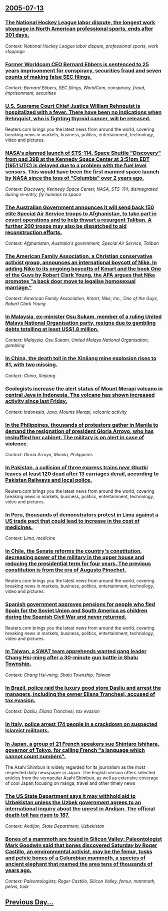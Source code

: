 ## [2005-07-13](/news/2005/07/13/index.md)

### [ The National Hockey League labor dispute, the longest work stoppage in North American professional sports, ends after 301 days. ](/news/2005/07/13/the-national-hockey-league-labor-dispute-the-longest-work-stoppage-in-north-american-professional-sports-ends-after-301-days.md)
_Context: National Hockey League labor dispute, professional sports, work stoppage_

### [ Former Worldcom CEO Bernard Ebbers is sentenced to 25 years imprisonment for conspiracy, securities fraud and seven counts of making false SEC filings. ](/news/2005/07/13/former-worldcom-ceo-bernard-ebbers-is-sentenced-to-25-years-imprisonment-for-conspiracy-securities-fraud-and-seven-counts-of-making-false.md)
_Context: Bernard Ebbers, SEC filings, WorldCom, conspiracy, fraud, imprisonment, securities_

### [ U.S. Supreme Court Chief Justice William Rehnquist is hospitalized with a fever. There have been no indications when Rehnquist, who is fighting thyroid cancer, will be released. ](/news/2005/07/13/u-s-supreme-court-chief-justice-william-rehnquist-is-hospitalized-with-a-fever-there-have-been-no-indications-when-rehnquist-who-is-figh.md)
Reuters.com brings you the latest news from around the world, covering breaking news in markets, business, politics, entertainment, technology, video and pictures.

### [ NASA's planned launch of STS-114, Space Shuttle "Discovery" from pad 39B at the Kennedy Space Center at 3:51pm EDT (1951 UTC) is delayed due to a problem with the fuel level sensors. This would have been the first manned space launch by NASA since the loss of "Columbia" over 2 years ago. ](/news/2005/07/13/nasa-s-planned-launch-of-sts-114-space-shuttle-discovery-from-pad-39b-at-the-kennedy-space-center-at-3-51pm-edt-1951-utc-is-delayed-du.md)
_Context: Discovery, Kennedy Space Center, NASA, STS-114, disintegrated during re-entry, fly humans to space_

### [ The Australian Government announces it will send back 150 elite Special Air Service troops to Afghanistan, to take part in covert operations and to help thwart a resurgent Taliban. A further 200 troops may also be dispatched to aid reconstruction efforts. ](/news/2005/07/13/the-australian-government-announces-it-will-send-back-150-a-c-lite-special-air-service-troops-to-afghanistan-to-take-part-in-covert-operatio.md)
_Context: Afghanistan, Australia's government, Special Air Service, Taliban_

### [ The American Family Association, a Christian conservative activist group, announces an international boycott of Nike. In adding Nike to its ongoing boycotts of Kmart and the book One of the Guys by Robert Clark Young, the AFA argues that Nike promotes "a back door move to legalise homosexual marriage." ](/news/2005/07/13/the-american-family-association-a-christian-conservative-activist-group-announces-an-international-boycott-of-nike-in-adding-nike-to-its.md)
_Context: American Family Association, Kmart, Nike, Inc., One of the Guys, Robert Clark Young_

### [ In Malaysia, ex-minister Osu Sukam, member of a ruling United Malays National Organisation party, resigns due to gambling debts totalling at least US$1.8 million. ](/news/2005/07/13/in-malaysia-ex-minister-osu-sukam-member-of-a-ruling-united-malays-national-organisation-party-resigns-due-to-gambling-debts-totalling-a.md)
_Context: Malaysia, Osu Sukam, United Malays National Organisation, gambling_

### [ In China, the death toll in the Xinjiang mine explosion rises to 81, with two missing. ](/news/2005/07/13/in-china-the-death-toll-in-the-xinjiang-mine-explosion-rises-to-81-with-two-missing.md)
_Context: China, Xinjiang_

### [ Geologists increase the alert status of Mount Merapi volcano in central Java in Indonesia. The volcano has shown increased activity since last Friday. ](/news/2005/07/13/geologists-increase-the-alert-status-of-mount-merapi-volcano-in-central-java-in-indonesia-the-volcano-has-shown-increased-activity-since-l.md)
_Context: Indonesia, Java, Mounts Merapi, volcanic activity_

### [ In the Philippines, thousands of protestors gather in Manila to demand the resignation of president Gloria Arroyo, who has reshuffled her cabinet. The military is on alert in case of violence. ](/news/2005/07/13/in-the-philippines-thousands-of-protestors-gather-in-manila-to-demand-the-resignation-of-president-gloria-arroyo-who-has-reshuffled-her-c.md)
_Context: Gloria Arroyo, Manila, Philippines_

### [ In Pakistan, a collision of three express trains near Ghotki leaves at least 120 dead after 13 carriages derail, according to Pakistan Railways and local police. ](/news/2005/07/13/in-pakistan-a-collision-of-three-express-trains-near-ghotki-leaves-at-least-120-dead-after-13-carriages-derail-according-to-pakistan-rail.md)
Reuters.com brings you the latest news from around the world, covering breaking news in markets, business, politics, entertainment, technology, video and pictures.

### [ In Peru, thousands of demonstrators protest in Lima against a US trade pact that could lead to increase in the cost of medicines. ](/news/2005/07/13/in-peru-thousands-of-demonstrators-protest-in-lima-against-a-us-trade-pact-that-could-lead-to-increase-in-the-cost-of-medicines.md)
_Context: Lima, medicine_

### [ In Chile, the Senate reforms the country's constitution, decreasing power of the military in the upper house and reducing the presidential term for four years. The previous constitution is from the era of Augusto Pinochet. ](/news/2005/07/13/in-chile-the-senate-reforms-the-country-s-constitution-decreasing-power-of-the-military-in-the-upper-house-and-reducing-the-presidential.md)
Reuters.com brings you the latest news from around the world, covering breaking news in markets, business, politics, entertainment, technology, video and pictures.

### [ Spanish government approves pensions for people who fled Spain for the Soviet Union and South America as children during the Spanish Civil War and never returned. ](/news/2005/07/13/spanish-government-approves-pensions-for-people-who-fled-spain-for-the-soviet-union-and-south-america-as-children-during-the-spanish-civil.md)
Reuters.com brings you the latest news from around the world, covering breaking news in markets, business, politics, entertainment, technology, video and pictures.

### [ In Taiwan, a SWAT team apprehends wanted gang leader Chang Hsi-ming after a 30-minute gun battle in Shalu Township. ](/news/2005/07/13/in-taiwan-a-swat-team-apprehends-wanted-gang-leader-chang-hsi-ming-after-a-30-minute-gun-battle-in-shalu-township.md)
_Context: Chang Hsi-ming, Shalu Township, Taiwan_

### [ In Brazil, police raid the luxury good store Dasliu and arrest the managers, including the owner Eliana Tranchesi, accused of tax evasion. ](/news/2005/07/13/in-brazil-police-raid-the-luxury-good-store-dasliu-and-arrest-the-managers-including-the-owner-eliana-tranchesi-accused-of-tax-evasion.md)
_Context: Dasliu, Eliana Tranchesi, tax evasion_

### [ In Italy, police arrest 174 people in a crackdown on suspected Islamist militants. ](/news/2005/07/13/in-italy-police-arrest-174-people-in-a-crackdown-on-suspected-islamist-militants.md)
### [ In Japan, a group of 21 French speakers sue Shintaro Ishihara, governor of Tokyo, for calling French "a language which cannot count numbers". ](/news/2005/07/13/in-japan-a-group-of-21-french-speakers-sue-shintaro-ishihara-governor-of-tokyo-for-calling-french-a-language-which-cannot-count-numbers.md)
The Asahi Shimbun is widely regarded for its journalism as the most respected daily newspaper in Japan. The English version offers selected articles from the vernacular Asahi Shimbun, as well as extensive coverage of cool Japan,focusing on manga, travel and other timely news

### [ The US State Department says it may withhold aid to Uzbekistan unless the Uzbek government agrees to an international inquiry about the unrest in Andijan. The official death toll has risen to 187. ](/news/2005/07/13/the-us-state-department-says-it-may-withhold-aid-to-uzbekistan-unless-the-uzbek-government-agrees-to-an-international-inquiry-about-the-unr.md)
_Context: Andijan, State Department, Uzbekistan_

### [ Bones of a mammoth are found in Silicon Valley: Paleontologist Mark Goodwin said that bones discovered Saturday by Roger Castillo, an environmental activist, may be the femur, tusks and pelvic bones of a Columbian mammoth, a species of ancient elephant that roamed the area tens of thousands of years ago. ](/news/2005/07/13/bones-of-a-mammoth-are-found-in-silicon-valley-paleontologist-mark-goodwin-said-that-bones-discovered-saturday-by-roger-castillo-an-envir.md)
_Context: Paleontologists, Roger Castillo, Silicon Valley, femur, mammoth, pelvis, tusk_

## [Previous Day...](/news/2005/07/12/index.md)

